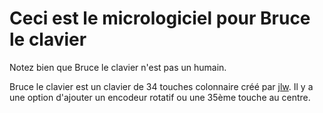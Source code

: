 # Ceci est le micrologiciel pour Bruce le clavier

Notez bien que Bruce le clavier n'est pas un humain.

Bruce le clavier est un clavier de 34 touches colonnaire créé par [jlw](github.com/josh-l-wang). Il y a une option d'ajouter un encodeur rotatif ou une 35ème touche au centre.
